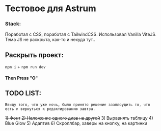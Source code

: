 # Тестовое для Astrum

### Stack:
Поработал с CSS, поработал с TailwindCSS. Использовал Vanilla ViteJS. 
Тема JS не раскрыта, как-то и некуда тут..
## Раскрыть проект:
``` npm i ``` +
```npm run dev```
#### Then Press "O"

## TODO LIST:
```Ввиду того, что уже ночь, было принято решение зааплоудить то, что есть и вернуться к редактированию завтра.```

~~1) Фонт~~
~~2) Наложение одного дива на другой~~
3) Выравнять таблицу
4) Blue Glow
5) Адаптив
6) Скроллбар, хаверы на кнопку, на картинки
